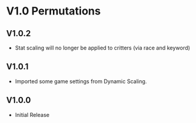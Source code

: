 # V1.0 Permutations

## V1.0.2
* Stat scaling will no longer be applied to critters (via race and keyword)

## V1.0.1
* Imported some game settings from Dynamic Scaling.

## V1.0.0
* Initial Release